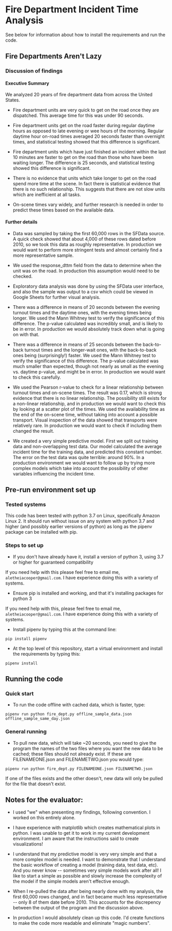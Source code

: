 # Fire Department Incident Time Analysis

See below for information about how to install the requirements and run the code.

## Fire Departments Aren't Lazy
### Discussion of findings

#### Executive Summary

We analyzed 20 years of fire department data from across the United States.

* Fire department units are very quick to get on the road once they are dispatched. This average time for this was under 90 seconds.

* Fire department units get on the road faster during regular daytime hours as opposed to late evening or wee hours of the morning. Regular daytime hour on-road times averaged 20 seconds faster than overnight times, and statistical testing showed that this difference is significant.

* Fire department units which have just finished an incident within the last 10 minutes are faster to get on the road than those who have been waiting longer. The difference is 25 seconds, and statistical testing showed this difference is significant.

* There is no evidence that units which take longer to get on the road spend more time at the scene. In fact there is statistical evidence that there is no such relationship. This suggests that there are not slow units which are inefficient at all tasks.

* On-scene times vary widely, and further research is needed in order to predict these times based on the available data.

#### Further details

* Data was sampled by taking the first 60,000 rows in the SFData source. A quick check showed that about 4,000 of these rows dated before 2010, so we took this data as roughly representative. In production we would want to perform more stringent tests and almost certainly find a more representative sample.

* We used the response_dttm field from the data to determine when the unit was on the road. In production this assumption would need to be checked.

* Exploratory data analysis was done by using the SFData user interface, and also the sample was output to a csv which could be viewed in Google Sheets for further visual analysis.

* There was a difference in means of 20 seconds between the evening turnout times and the daytime ones, with the evening times being longer. We used the Mann Whitney test to verify the significance of this difference. The p-value calculated was incredibly small, and is likely to be in error. In production we would absolutely track down what is going on with that.

* There was a difference in means of 25 seconds between the back-to-back turnout times and the longer-wait ones, with the back-to-back ones being (surprisingly!) faster. We used the Mann Whitney test to verify the significance of this difference. The p-value calculated was much smaller than expected, though not nearly as small as the evening vs. daytime p-value, and might be in error. In production we would want to check this carefully.

* We used the Pearson r-value to check for a linear relationship between turnout times and on-scene times. The result was 0.17, which is strong evidence that there is no linear relationship. The possibility still exists for a non-linear relationship, and in production we would want to check this by looking at a scatter plot of the times.
We used the availability time as the end of the on-scene time, without taking into account a possible transport. Visual inspection of the data showed that transports were relatively rare. In production we would want to check if including them changed the result.

* We created a very simple predictive model. First we split out training data and non-overlapping test data. Our model calculated the average incident time for the training data, and predicted this constant number. The error on the test data was quite terrible: around 90%. In a production environment we would want to follow up by trying more complex models which take into account the possibility of other variables influencing the incident time. 

## Pre-run environment set up
### Tested systems
This code has been tested with python 3.7 on Linux, specifically Amazon Linux 2. It should run without issue on any system with python 3.7 and higher (and possibly earlier versions of python) as long as the pipenv package can be installed with pip.

### Steps to set up

* If you don't have already have it, install a version of python 3, using 3.7 or higher for guaranteed compatibility

If you need help with this please feel free to email me, `aletheiacooper@gmail.com`. I have experience doing this with a variety of systems.

* Ensure pip is installed and working, and that it's installing packages for python 3

If you need help with this, please feel free to email me, `aletheiacooper@gmail.com`. I have experience doing this with a variety of systems.

* Install pipenv by typing this at the command line:

`pip install pipenv`

* At the top level of this repository, start a virtual environment and install the requirements by typing this:

`pipenv install`

## Running the code

### Quick start

* To run the code offline with cached data, which is faster, type:

`pipenv run python fire_dept.py offline_sample_data.json offline_sample_same_day.json`

### General running

* To pull new data, which will take ~20 seconds, you need to give the program the names of the two files where you want the new data to be cached; these files should not already exist. If these are FILENAMEONE.json and FILENAMETWO.json you would type:

`pipenv run python fire_dept.py FILENAMEONE.json FILENAMETWO.json`

If one of the files exists and the other doesn't, new data will only be pulled for the file that doesn't exist.

## Notes for the evaluator:

* I used "we" when presenting my findings, following convention. I worked on this entirely alone.

* I have experience with matplotlib which creates mathematical plots in python. I was unable to get it to work in my current development environment. I am aware that the instructions said to create visualizations!

* I understand that my predictive model is very very simple and that a more complex model is needed. I want to demonstrate that I understand the basic workflow of creating a model (training data, test data, etc). And you never know -- sometimes very simple models work after all! I like to start a simple as possible and slowly increase the complexity of the model if the simple models aren't effective enough.

* When I re-pulled the data after being nearly done with my analysis, the first 60,000 rows changed, and in fact became much less representative -- only 8 of them date before 2010. This accounts for the discrepency between the output of the program and the discussion above.

* In production I would absolutely clean up this code. I'd create functions to make the code more readable and eliminate "magic numbers".